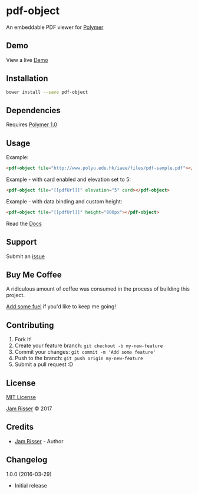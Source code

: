 # pdf-object

An embeddable PDF viewer for [Polymer](https://www.polymer-project.org/1.0/)


## Demo
<!------------------------------------------------------->

View a live [Demo](http://jamrizzi.github.io/pdf-object/components/pdf-object/demo)


## Installation
<!------------------------------------------------------->

```sh
bower install --save pdf-object
```


## Dependencies
<!------------------------------------------------------->

Requires [Polymer 1.0](https://www.polymer-project.org/1.0/)


## Usage
<!------------------------------------------------------->

Example:
```html
<pdf-object file="http://www.polyu.edu.hk/iaee/files/pdf-sample.pdf"></pdf-object>
```

Example - with card enabled and elevation set to 5:
```html
<pdf-object file="[[pdfUrl]]" elevation="5" card></pdf-object>
```

Example - with data binding and custom height:
```html
<pdf-object file="[[pdfUrl]]" height="800px"></pdf-object>
```

Read the [Docs](http://jamrizzi.github.io/pdf-object/components/pdf-object)


## Support
<!------------------------------------------------------->

Submit an [issue](https://github.com/jamrizzi/readme/issues/new)


## Buy Me Coffee
<!------------------------------------------------------->

A ridiculous amount of coffee was consumed in the process of building this project.

[Add some fuel](https://jamrizzi.com/#!/buy-me-coffee) if you'd like to keep me going!


## Contributing
<!------------------------------------------------------->

1. Fork it!
2. Create your feature branch: `git checkout -b my-new-feature`
3. Commit your changes: `git commit -m 'Add some feature'`
4. Push to the branch: `git push origin my-new-feature`
5. Submit a pull request :D


## License
<!------------------------------------------------------->

[MIT License](https://github.com/jamrizzi/readme/blob/master/LICENSE)

[Jam Risser](https://jamrizzi.com) &copy; 2017


## Credits
<!------------------------------------------------------->

* [Jam Risser](https://jamrizzi.com) - Author


## Changelog
<!------------------------------------------------------->

1.0.0 (2016-03-29)
* Initial release
